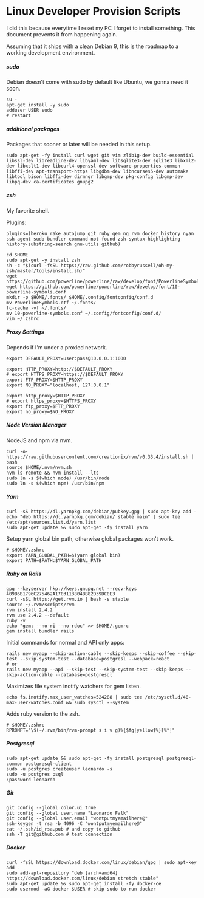 # Linux Developer Provision Scripts

I did this because everytime I reset my PC I forget to install something. This document prevents it from happening again.

Assuming that it ships with a clean Debian 9, this is the roadmap to a working development environment.

##### sudo

Debian doesn't come with sudo by default like Ubuntu, we gonna need it soon.

```shell
su -
apt-get install -y sudo
adduser USER sudo
# restart
```

##### additional packages

Packages that sooner or later will be needed in this setup.

```shell
sudo apt-get -fy install curl wget git vim zlib1g-dev build-essential libssl-dev libreadline-dev libyaml-dev libsqlite3-dev sqlite3 libxml2-dev libxslt1-dev libcurl4-openssl-dev software-properties-common libffi-dev apt-transport-https libgdbm-dev libncurses5-dev automake libtool bison libffi-dev dirmngr libgmp-dev pkg-config libgmp-dev libpq-dev ca-certificates gnupg2
```

##### zsh

My favorite shell.

Plugins:

`plugins=(heroku rake autojump git ruby gem ng rvm docker history nyan ssh-agent sudo bundler command-not-found zsh-syntax-highlighting history-substring-search gnu-utils github)`

```shell
cd $HOME
sudo apt-get -y install zsh
sh -c "$(curl -fsSL https://raw.github.com/robbyrussell/oh-my-zsh/master/tools/install.sh)"
wget https://github.com/powerline/powerline/raw/develop/font/PowerlineSymbols.otf
wget https://github.com/powerline/powerline/raw/develop/font/10-powerline-symbols.conf
mkdir -p $HOME/.fonts/ $HOME/.config/fontconfig/conf.d
mv PowerlineSymbols.otf ~/.fonts/
fc-cache -vf ~/.fonts/
mv 10-powerline-symbols.conf ~/.config/fontconfig/conf.d/
vim ~/.zshrc
```

##### Proxy Settings

Depends if I'm under a proxied network.

```shell
export DEFAULT_PROXY=user:pass@10.0.0.1:1000

export HTTP_PROXY=http://$DEFAULT_PROXY
# export HTTPS_PROXY=https://$DEFAULT_PROXY
export FTP_PROXY=$HTTP_PROXY
export NO_PROXY="localhost, 127.0.0.1"

export http_proxy=$HTTP_PROXY
# export https_proxy=$HTTPS_PROXY
export ftp_proxy=$FTP_PROXY
export no_proxy=$NO_PROXY
```

##### Node Version Manager

NodeJS and npm via nvm.

```shell
curl -o- https://raw.githubusercontent.com/creationix/nvm/v0.33.4/install.sh | bash
source $HOME/.nvm/nvm.sh
nvm ls-remote && nvm install --lts
sudo ln -s $(which node) /usr/bin/node
sudo ln -s $(which npm) /usr/bin/npm
```

##### Yarn

```shell
curl -sS https://dl.yarnpkg.com/debian/pubkey.gpg | sudo apt-key add -
echo "deb https://dl.yarnpkg.com/debian/ stable main" | sudo tee /etc/apt/sources.list.d/yarn.list
sudo apt-get update && sudo apt-get -fy install yarn
```

Setup yarn global bin path, otherwise global packages won't work.

```shell
# $HOME/.zshrc
export YARN_GLOBAL_PATH=$(yarn global bin)
export PATH=$PATH:$YARN_GLOBAL_PATH
```

##### Ruby on Rails
```shell
gpg --keyserver hkp://keys.gnupg.net --recv-keys 409B6B1796C275462A1703113804BB82D39DC0E3
curl -sSL https://get.rvm.io | bash -s stable
source ~/.rvm/scripts/rvm
rvm install 2.4.2
rvm use 2.4.2 --default
ruby -v
echo "gem: --no-ri --no-rdoc" >> $HOME/.gemrc
gem install bundler rails
```

Initial commands for normal and API only apps:

```
rails new myapp --skip-action-cable --skip-keeps --skip-coffee --skip-test --skip-system-test --database=postgresl --webpack=react
# or
rails new myapp --api --skip-test --skip-system-test --skip-keeps --skip-action-cable --database=postgresql
```

Maximizes file system inotify watchers for gem listen.

```shell
echo fs.inotify.max_user_watches=524288 | sudo tee /etc/sysctl.d/40-max-user-watches.conf && sudo sysctl --system
```

Adds ruby version to the zsh.

```shell
# $HOME/.zshrc
RPROMPT="\$(~/.rvm/bin/rvm-prompt s i v g)%{$fg[yellow]%}[%*]"
```

##### Postgresql

```shell
sudo apt-get update && sudo apt-get -fy install postgresql postgresql-common postgresql-client
sudo -u postgres createuser leonardo -s
sudo -u postgres psql
\password leonardo
```

##### Git
```shell
git config --global color.ui true
git config --global user.name "Leonardo Falk"
git config --global user.email "wontputmyemailhere@"
ssh-keygen -t rsa -b 4096 -C "wontputmyemailhere@"
cat ~/.ssh/id_rsa.pub # and copy to github
ssh -T git@github.com # test connection
```

##### Docker

```shell
curl -fsSL https://download.docker.com/linux/debian/gpg | sudo apt-key add -
sudo add-apt-repository "deb [arch=amd64] https://download.docker.com/linux/debian stretch stable"
sudo apt-get update && sudo apt-get install -fy docker-ce
sudo usermod -aG docker $USER # skip sudo to run docker
```

